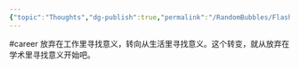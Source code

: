 ```yaml
---
{"topic":"Thoughts","dg-publish":true,"permalink":"/RandomBubbles/FlashThoughts/2023-01-06/","dgPassFrontmatter":true,"noteIcon":""}
---
```


#career 放弃在工作里寻找意义，转向从生活里寻找意义。这个转变，就从放弃在学术里寻找意义开始吧。